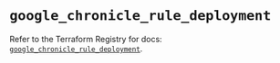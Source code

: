 # `google_chronicle_rule_deployment`

Refer to the Terraform Registry for docs: [`google_chronicle_rule_deployment`](https://registry.terraform.io/providers/hashicorp/google/6.43.0/docs/resources/chronicle_rule_deployment).
